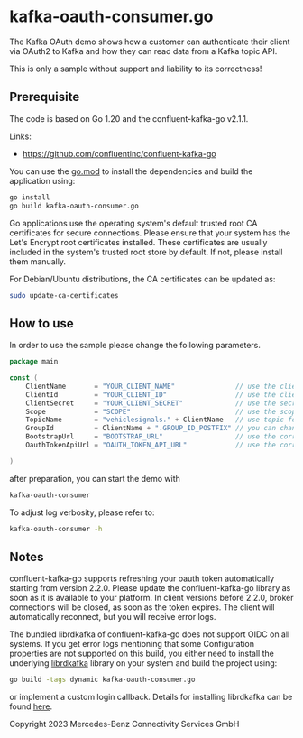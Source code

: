 kafka-oauth-consumer.go
===================

The Kafka OAuth demo shows how a customer can authenticate their client via OAuth2 to Kafka and how they can read data
from a Kafka topic API.

This is only a sample without support and liability to its correctness!

Prerequisite
------------

The code is based on Go 1.20 and the confluent-kafka-go v2.1.1.

Links:

* https://github.com/confluentinc/confluent-kafka-go

You can use the [go.mod](./go.mod) to install the dependencies and build the application using:

```bash
go install
go build kafka-oauth-consumer.go
```

Go applications use the operating system's default trusted root CA certificates for secure connections. Please ensure
that your system has the Let's Encrypt root certificates installed. These certificates are usually included in the
system's trusted root store by default. If not, please install them manually.

For Debian/Ubuntu distributions, the CA certificates can be updated as:
```bash
sudo update-ca-certificates
```

How to use
----------

In order to use the sample please change the following parameters.

```go
package main

const (
	ClientName       = "YOUR_CLIENT_NAME"	            // use the client name you have received
	ClientId         = "YOUR_CLIENT_ID"                 // use the client id you have received
	ClientSecret     = "YOUR_CLIENT_SECRET"             // use the secret you have received
	Scope            = "SCOPE"                          // use the scope, you have received
	TopicName        = "vehiclesignals." + ClientName   // use topic for the client you have received
	GroupId          = ClientName + ".GROUP_ID_POSTFIX" // you can change the postfix of your consumer group
	BootstrapUrl     = "BOOTSTRAP_URL"                  // use the correct broker url for your region
	OauthTokenApiUrl = "OAUTH_TOKEN_API_URL"            // use the correct token API url for your region

)
```

after preparation, you can start the demo with

```bash
kafka-oauth-consumer
```

To adjust log verbosity, please refer to:

```bash
kafka-oauth-consumer -h
```

Notes
-----

confluent-kafka-go supports refreshing your oauth token automatically starting from version 2.2.0. Please update the
confluent-kafka-go library as soon as it is available to your platform. In client versions before 2.2.0, broker
connections will be closed, as soon as the token expires. The client will automatically reconnect, but you will receive
error logs.

The bundled librdkafka of confluent-kafka-go does not support OIDC on all systems. If you get error logs mentioning that
some Configuration properties are not supported on this build, you either need to install the
underlying [librdkafka](https://github.com/confluentinc/librdkafka) library on your system and build the project using:

```bash
go build -tags dynamic kafka-oauth-consumer.go 
```

or implement a custom login callback. Details for installing librdkafka can be
found [here](https://github.com/confluentinc/confluent-kafka-go#installing-librdkafka).

Copyright 2023 Mercedes-Benz Connectivity Services GmbH
